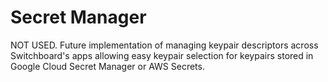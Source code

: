 # Secret Manager

NOT USED. Future implementation of managing keypair descriptors across
Switchboard's apps allowing easy keypair selection for keypairs stored in Google
Cloud Secret Manager or AWS Secrets.
